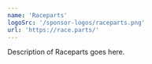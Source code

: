 ```yaml
---
name: 'Raceparts'
logoSrc: '/sponsor-logos/raceparts.png'
url: 'https://race.parts/'
---
```

Description of Raceparts goes here.